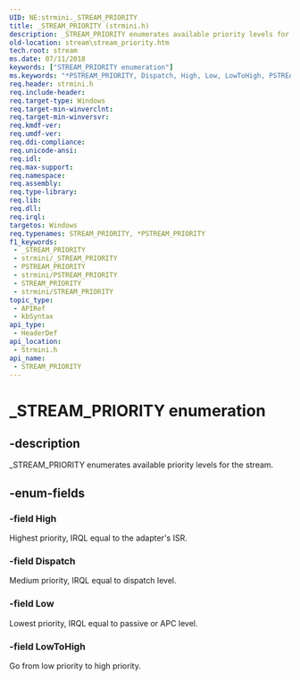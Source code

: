```yaml
---
UID: NE:strmini._STREAM_PRIORITY
title: _STREAM_PRIORITY (strmini.h)
description: _STREAM_PRIORITY enumerates available priority levels for the stream.
old-location: stream\stream_priority.htm
tech.root: stream
ms.date: 07/11/2018
keywords: ["STREAM_PRIORITY enumeration"]
ms.keywords: "*PSTREAM_PRIORITY, Dispatch, High, Low, LowToHigh, PSTREAM_PRIORITY, PSTREAM_PRIORITY enumeration pointer [Streaming Media Devices], STREAM_PRIORITY, STREAM_PRIORITY enumeration [Streaming Media Devices], _STREAM_PRIORITY, stream.stream_priority, strmini/Dispatch, strmini/High, strmini/Low, strmini/LowToHigh, strmini/PSTREAM_PRIORITY, strmini/STREAM_PRIORITY"
req.header: strmini.h
req.include-header: 
req.target-type: Windows
req.target-min-winverclnt: 
req.target-min-winversvr: 
req.kmdf-ver: 
req.umdf-ver: 
req.ddi-compliance: 
req.unicode-ansi: 
req.idl: 
req.max-support: 
req.namespace: 
req.assembly: 
req.type-library: 
req.lib: 
req.dll: 
req.irql: 
targetos: Windows
req.typenames: STREAM_PRIORITY, *PSTREAM_PRIORITY
f1_keywords:
 - _STREAM_PRIORITY
 - strmini/_STREAM_PRIORITY
 - PSTREAM_PRIORITY
 - strmini/PSTREAM_PRIORITY
 - STREAM_PRIORITY
 - strmini/STREAM_PRIORITY
topic_type:
 - APIRef
 - kbSyntax
api_type:
 - HeaderDef
api_location:
 - Strmini.h
api_name:
 - STREAM_PRIORITY
---
```


# _STREAM_PRIORITY enumeration


## -description

_STREAM_PRIORITY enumerates available priority levels for the stream.

## -enum-fields

### -field High

Highest priority, IRQL equal to the adapter's ISR.

### -field Dispatch

Medium priority, IRQL equal to dispatch level.

### -field Low

Lowest priority, IRQL equal to passive or APC level.

### -field LowToHigh

Go from low priority to high priority.


